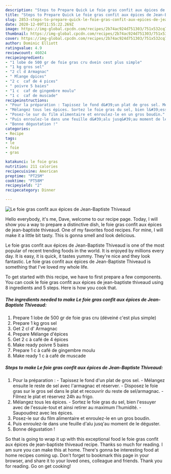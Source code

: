 ```yaml
---
description: "Steps to Prepare Quick Le foie gras confit aux épices de Jean-Baptiste Thiveaud"
title: "Steps to Prepare Quick Le foie gras confit aux épices de Jean-Baptiste Thiveaud"
slug: 2853-steps-to-prepare-quick-le-foie-gras-confit-aux-epices-de-jean-baptiste-thiveaud
date: 2020-12-09T11:55:22.269Z
image: https://img-global.cpcdn.com/recipes/2b74ac924d751303/751x532cq70/le-foie-gras-confit-aux-epices-de-jean-baptiste-thiveaud-photo-principale-de-la-recette.jpg
thumbnail: https://img-global.cpcdn.com/recipes/2b74ac924d751303/751x532cq70/le-foie-gras-confit-aux-epices-de-jean-baptiste-thiveaud-photo-principale-de-la-recette.jpg
cover: https://img-global.cpcdn.com/recipes/2b74ac924d751303/751x532cq70/le-foie-gras-confit-aux-epices-de-jean-baptiste-thiveaud-photo-principale-de-la-recette.jpg
author: Dominic Elliott
ratingvalue: 4.9
reviewcount: 46024
recipeingredient:
- "1 lobe de 500 gr de foie gras cru dvein cest plus simple"
- "1 kg gros sel"
- "2 cl d Armagnac"
- " Mlange dpices"
- "2 c  caf de 4 pices"
- " poivre 5 baies"
- "1 c  caf de gingembre moulu"
- "1 c  caf de muscade"
recipeinstructions:
- "Pour la préparation : Tapissez le fond d&#39;un plat de gros sel. Mélangez ensuite le reste de sel avec l&#39;armagnac et réserver. Disposez le foie gras sur le gros sel dans le plat et recouvrir du reste de sel/armagnac. Filmez le plat et réservez 24h au frigo."
- "Mélangez tous les épices. Sortez le foie gras du sel, bien l&#39;essuyer avec de l&#39;essuie-tout et ainsi retirer au maximum l&#39;humidité. Saupoudrez avec les épices."
- "Posez-le sur du film alimentaire et enroulez-le en un gros boudin."
- "Puis enroulez-le dans une feuille d&#39;alu jusq&#39;au moment de le déguster."
- "Bonne dégustation !"
categories:
- Recipe
tags:
- le
- foie
- gras

katakunci: le foie gras 
nutrition: 211 calories
recipecuisine: American
preptime: "PT25M"
cooktime: "PT58M"
recipeyield: "2"
recipecategory: Dinner

---
```



![Le foie gras confit aux épices de Jean-Baptiste Thiveaud](https://img-global.cpcdn.com/recipes/2b74ac924d751303/751x532cq70/le-foie-gras-confit-aux-epices-de-jean-baptiste-thiveaud-photo-principale-de-la-recette.jpg)

Hello everybody, it's me, Dave, welcome to our recipe page. Today, I will show you a way to prepare a distinctive dish, le foie gras confit aux épices de jean-baptiste thiveaud. One of my favorites food recipes. For mine, I will make it a little bit tasty. This is gonna smell and look delicious.

Le foie gras confit aux épices de Jean-Baptiste Thiveaud is one of the most popular of recent trending foods in the world. It is enjoyed by millions every day. It is easy, it is quick, it tastes yummy. They're nice and they look fantastic. Le foie gras confit aux épices de Jean-Baptiste Thiveaud is something that I've loved my whole life.




To get started with this recipe, we have to first prepare a few components. You can cook le foie gras confit aux épices de jean-baptiste thiveaud using 8 ingredients and 5 steps. Here is how you cook that.

<!--inarticleads1-->

##### The ingredients needed to make Le foie gras confit aux épices de Jean-Baptiste Thiveaud:

1. Prepare 1 lobe de 500 gr de foie gras cru (déveiné c&#39;est plus simple)
1. Prepare 1 kg gros sel
1. Get 2 cl d&#39; Armagnac
1. Prepare  Mélange d&#39;épices
1. Get 2 c à café de 4 épices
1. Make ready  poivre 5 baies
1. Prepare 1 c à café de gingembre moulu
1. Make ready 1 c à café de muscade




<!--inarticleads2-->

##### Steps to make Le foie gras confit aux épices de Jean-Baptiste Thiveaud:

1. Pour la préparation : - Tapissez le fond d&#39;un plat de gros sel. - Mélangez ensuite le reste de sel avec l&#39;armagnac et réserver. - Disposez le foie gras sur le gros sel dans le plat et recouvrir du reste de sel/armagnac. - Filmez le plat et réservez 24h au frigo.
1. Mélangez tous les épices. - Sortez le foie gras du sel, bien l&#39;essuyer avec de l&#39;essuie-tout et ainsi retirer au maximum l&#39;humidité. - Saupoudrez avec les épices.
1. Posez-le sur du film alimentaire et enroulez-le en un gros boudin.
1. Puis enroulez-le dans une feuille d&#39;alu jusq&#39;au moment de le déguster.
1. Bonne dégustation !




So that is going to wrap it up with this exceptional food le foie gras confit aux épices de jean-baptiste thiveaud recipe. Thanks so much for reading. I am sure you can make this at home. There's gonna be interesting food at home recipes coming up. Don't forget to bookmark this page in your browser, and share it to your loved ones, colleague and friends. Thank you for reading. Go on get cooking!
